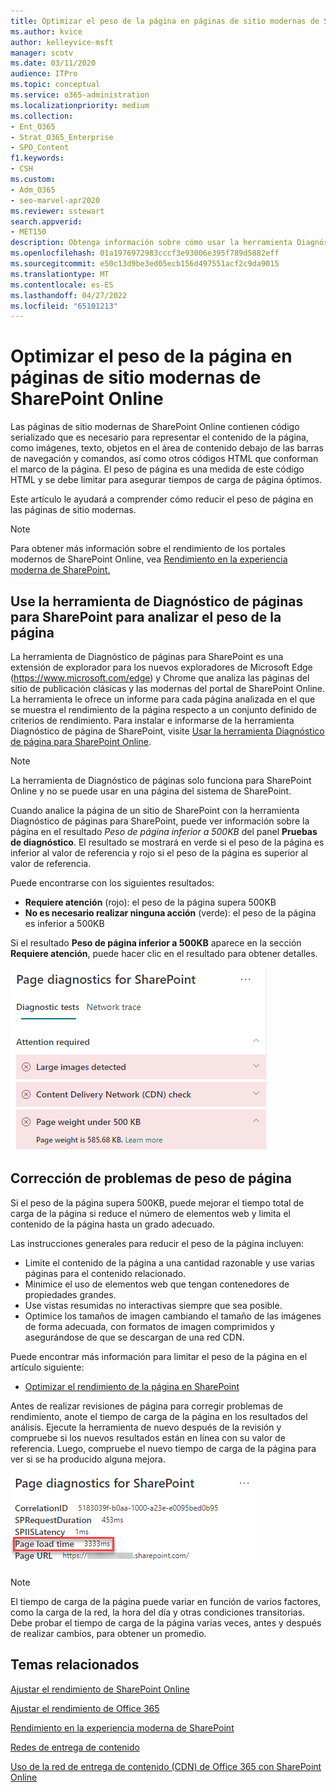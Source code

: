 ```yaml
---
title: Optimizar el peso de la página en páginas de sitio modernas de SharePoint Online
ms.author: kvice
author: kelleyvice-msft
manager: scotv
ms.date: 03/11/2020
audience: ITPro
ms.topic: conceptual
ms.service: o365-administration
ms.localizationpriority: medium
ms.collection:
- Ent_O365
- Strat_O365_Enterprise
- SPO_Content
f1.keywords:
- CSH
ms.custom:
- Adm_O365
- seo-marvel-apr2020
ms.reviewer: sstewart
search.appverid:
- MET150
description: Obtenga información sobre cómo usar la herramienta Diagnóstico de páginas para optimizar el peso de página en SharePoint páginas de sitio modernos en línea.
ms.openlocfilehash: 01a1976972983cccf3e93006e395f789d5882eff
ms.sourcegitcommit: e50c13d9be3ed05ecb156d497551acf2c9da9015
ms.translationtype: MT
ms.contentlocale: es-ES
ms.lasthandoff: 04/27/2022
ms.locfileid: "65101213"
---
```

# <a name="optimize-page-weight-in-sharepoint-online-modern-site-pages"></a>Optimizar el peso de la página en páginas de sitio modernas de SharePoint Online

Las páginas de sitio modernas de SharePoint Online contienen código serializado que es necesario para representar el contenido de la página, como imágenes, texto, objetos en el área de contenido debajo de las barras de navegación y comandos, así como otros códigos HTML que conforman el marco de la página. El peso de página es una medida de este código HTML y se debe limitar para asegurar tiempos de carga de página óptimos.

Este artículo le ayudará a comprender cómo reducir el peso de página en las páginas de sitio modernas.

>[!NOTE]
>Para obtener más información sobre el rendimiento de los portales modernos de SharePoint Online, vea [Rendimiento en la experiencia moderna de SharePoint.](/sharepoint/modern-experience-performance)

## <a name="use-the-page-diagnostics-for-sharepoint-tool-to-analyze-page-weight"></a>Use la herramienta de Diagnóstico de páginas para SharePoint para analizar el peso de la página

La herramienta de Diagnóstico de páginas para SharePoint es una extensión de explorador para los nuevos exploradores de Microsoft Edge (https://www.microsoft.com/edge) y Chrome que analiza las páginas del sitio de publicación clásicas y las modernas del portal de SharePoint Online. La herramienta le ofrece un informe para cada página analizada en el que se muestra el rendimiento de la página respecto a un conjunto definido de criterios de rendimiento. Para instalar e informarse de la herramienta Diagnóstico de página de SharePoint, visite [Usar la herramienta Diagnóstico de página para SharePoint Online](page-diagnostics-for-spo.md).

>[!NOTE]
>La herramienta de Diagnóstico de páginas solo funciona para SharePoint Online y no se puede usar en una página del sistema de SharePoint. 

Cuando analice la página de un sitio de SharePoint con la herramienta Diagnóstico de páginas para SharePoint, puede ver información sobre la página en el resultado _Peso de página inferior a 500KB_ del panel **Pruebas de diagnóstico**. El resultado se mostrará en verde si el peso de la página es inferior al valor de referencia y rojo si el peso de la página es superior al valor de referencia.

Puede encontrarse con los siguientes resultados:

- **Requiere atención** (rojo): el peso de la página supera 500KB
- **No es necesario realizar ninguna acción** (verde): el peso de la página es inferior a 500KB

Si el resultado **Peso de página inferior a 500KB** aparece en la sección **Requiere atención**, puede hacer clic en el resultado para obtener detalles.

![Solicitudes para SharePoint resultados.](../media/modern-portal-optimization/pagediag-page-weight.png)

## <a name="remediate-page-weight-issues"></a>Corrección de problemas de peso de página

Si el peso de la página supera 500KB, puede mejorar el tiempo total de carga de la página si reduce el número de elementos web y limita el contenido de la página hasta un grado adecuado.

Las instrucciones generales para reducir el peso de la página incluyen:

- Limite el contenido de la página a una cantidad razonable y use varias páginas para el contenido relacionado.
- Minimice el uso de elementos web que tengan contenedores de propiedades grandes.
- Use vistas resumidas no interactivas siempre que sea posible.
- Optimice los tamaños de imagen cambiando el tamaño de las imágenes de forma adecuada, con formatos de imagen comprimidos y asegurándose de que se descargan de una red CDN.

Puede encontrar más información para limitar el peso de la página en el artículo siguiente:

- [Optimizar el rendimiento de la página en SharePoint](/sharepoint/dev/general-development/optimize-page-performance-in-sharepoint)

Antes de realizar revisiones de página para corregir problemas de rendimiento, anote el tiempo de carga de la página en los resultados del análisis. Ejecute la herramienta de nuevo después de la revisión y compruebe si los nuevos resultados están en línea con su valor de referencia. Luego, compruebe el nuevo tiempo de carga de la página para ver si se ha producido alguna mejora.

![Resultados del tiempo de carga de la página.](../media/modern-portal-optimization/pagediag-page-load-time.png)

>[!NOTE]
>El tiempo de carga de la página puede variar en función de varios factores, como la carga de la red, la hora del día y otras condiciones transitorias. Debe probar el tiempo de carga de la página varias veces, antes y después de realizar cambios, para obtener un promedio.

## <a name="related-topics"></a>Temas relacionados

[Ajustar el rendimiento de SharePoint Online](tune-sharepoint-online-performance.md)

[Ajustar el rendimiento de Office 365](tune-microsoft-365-performance.md)

[Rendimiento en la experiencia moderna de SharePoint](/sharepoint/modern-experience-performance)

[Redes de entrega de contenido](content-delivery-networks.md)

[Uso de la red de entrega de contenido (CDN) de Office 365 con SharePoint Online](use-microsoft-365-cdn-with-spo.md)